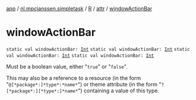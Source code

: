 [app](../../../index.md) / [nl.mpcjanssen.simpletask](../../index.md) / [R](../index.md) / [attr](index.md) / [windowActionBar](.)

# windowActionBar

`static val windowActionBar: `[`Int`](https://kotlinlang.org/api/latest/jvm/stdlib/kotlin/-int/index.html)
`static val windowActionBar: `[`Int`](https://kotlinlang.org/api/latest/jvm/stdlib/kotlin/-int/index.html)
`static val windowActionBar: `[`Int`](https://kotlinlang.org/api/latest/jvm/stdlib/kotlin/-int/index.html)
`static val windowActionBar: `[`Int`](https://kotlinlang.org/api/latest/jvm/stdlib/kotlin/-int/index.html)

Must be a boolean value, either "`true`" or "`false`".

This may also be a reference to a resource (in the form "`@[*package*:]*type*:*name*`") or theme attribute (in the form "`?[*package*:][*type*:]*name*`") containing a value of this type.

